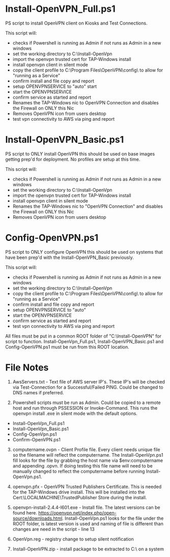 # Install-OpenVPN_Full.ps1
PS script to install OpenVPN client on Kiosks and Test Connections. 

This script will: 
- checks if Powershell is running as Admin if not runs as Admin in a new windows
- set the working directory to C:\Install-OpenVpn
- import the openvpn trusted cert for TAP-Windows install
- install openvpn client in silent mode
- copy the client profile to C:\Program Files\OpenVPN\config\ to allow for "running as a Service"
- confirm install and file copy and report
- setup OPENVPNSERVICE to "auto" start
- start the OPENVPNSERVICE
- confirm service as started and report
- Renames the TAP-Windows nic to OpenVPN Connection and disables the Firewall on ONLY this Nic
- Removes OpenVPN icon from users desktop
- test vpn connectivity to AWS via ping and report

# Install-OpenVPN_Basic.ps1
PS script to ONLY install OpenVPN this should be used on base images getting prep'd for deployment. No profiles are setup at this time.

This script will: 
- checks if Powershell is running as Admin if not runs as Admin in a new windows
- set the working directory to C:\Install-OpenVpn
- import the openvpn trusted cert for TAP-Windows install
- install openvpn client in silent mode
- Renames the TAP-Windows nic to "OpenVPN Connection" and disables the Firewall on ONLY this Nic
- Removes OpenVPN icon from users desktop


# Config-OpenVPN.ps1
PS script to ONLY configure OpenVPN this should be used on systems that have been prep'd with the Install-OpenVPN_Basic previously.

This script will: 
- checks if Powershell is running as Admin if not runs as Admin in a new windows
- set the working directory to C:\Install-OpenVpn
- copy the client profile to C:\Program Files\OpenVPN\config\ to allow for "running as a Service"
- confirm install and file copy and report
- setup OPENVPNSERVICE to "auto"
- start the OPENVPNSERVICE
- confirm service as started and report
- test vpn connectivity to AWS via ping and report


All files must be put in a common ROOT folder of "C:\Install-OpenVPN" for script to function. Install-OpenVpn_Full.ps1, Install-OpenVPN_Basic.ps1 and Config-OpenVPN.ps1 must be run from this ROOT location. 

# File Notes
1. AwsServers.txt - Text file of AWS server IP's. These IP's will be checked via Test-Connection for a Successful/Failed PING. Could be changed to DNS names if preferred.

2. Powershell scripts must be run as Admin. Could be copied to a remote host and run through PSSESSION or Invoke-Command. This runs the openvpn install .exe in silent mode with the default options.
- Install-OpenVpn_Full.ps1
- Install-OpenVpn_Basic.ps1
- Config-OpenVpn.ps1
- Confirm-OpenVPN.ps1

3. computername.ovpn - Client Profile file. Every client needs unique file so the filename will reflect the computername. The Install-OpenVpn.ps1 fill looks for the file by grabbing the host name via $env:computername and appending .opvn. If doing testing this file name will need to be manually changed to reflect the computername before running Install-OpenVpn.ps1.

4. openvpn.pfx - OpenVPN Trusted Publishers Certificate. This is needed for the TAP-Windows drive install. This will be installed into the Cert:\LOCALMACHINE\TrustedPublisher Store during the install.

5. openvpn-install-2.4.4-I601.exe - Install file. The latest versions can be found here. https://openvpn.net/index.php/open-source/downloads.html. Install-OpenVpn.ps1 looks for the file under the ROOT folder, is latest version is used and naming of file is different than changes are need in the script - line 13

6. OpenVpn.reg - registry change to setup silent notification

7. Install-OpenVPN.zip - install package to be extracted to C:\ on a system